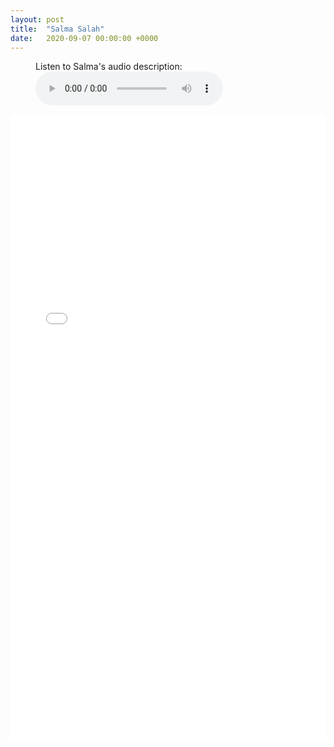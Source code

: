 ```yaml
---
layout: post
title:  "Salma Salah"
date:   2020-09-07 00:00:00 +0000
---
```

<figure>
    <figcaption>Listen to Salma's audio description:</figcaption>
    <audio
        controls
        src="/assets/audio/Salma_Salah.mp4">
            Your browser does not support the
            <code>audio</code> element.
    </audio>
</figure>

<p></p>
<div style="text-align:center">
<embed src="/assets/posters/Salma_Salah.pdf" width="100%" height="1000px">
</div>
<p></p>


